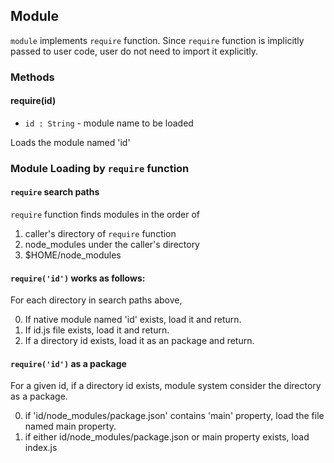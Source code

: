 ## Module
``` module ``` implements ``` require ``` function.
Since ``` require ``` function is implicitly passed to user code, user do not need to import it explicitly.

### Methods
#### require(id)
* ``` id : String ``` - module name to be loaded

Loads the module named 'id'

### Module Loading by ``` require ``` function
#### ``` require ``` search paths
``` require ``` function finds modules in the order of

1. caller's directory of ``` require ``` function
2. node_modules under the caller's directory
3. $HOME/node_modules


#### ``` require('id') ``` works as follows:
For each directory in search paths above,

0. If native module named 'id' exists, load it and return.
1. If id.js file exists, load it and return.
2. If a directory id exists, load it as an package and return.

#### ``` require('id') ``` as a package
For a given id, if a directory id exists, module system consider the directory as a package.

0. if 'id/node_modules/package.json' contains 'main' property, load the file named main property.
1. if either id/node_modules/package.json or main property exists, load index.js
